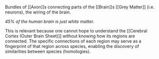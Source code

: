 Bundles of [[Axon]]s connecting parts of the [[Brain]]s [[Grey Matter]] (i.e. neurons), the wiring of the brain.

*45% of the human brain is just white matter.*

This is relevant because one cannot hope to understand the [[Cerebral Cortex (Outer Brain Sheet)]] without knowing how its regions are connected. The specific connections of each region may serve as a fingerprint of that region across species, enabling the discovery of similarities between species (homologies).



